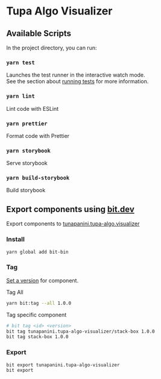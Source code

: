 # Tupa Algo Visualizer

## Available Scripts

In the project directory, you can run:

### `yarn test`

Launches the test runner in the interactive watch mode.<br />
See the section about [running tests](https://facebook.github.io/create-react-app/docs/running-tests) for more information.

### `yarn lint`

Lint code with ESLint

### `yarn prettier`

Format code with Prettier

### `yarn storybook`

Serve storybook

### `yarn build-storybook`

Build storybook

## Export components using [bit.dev](https://bit.dev/)

Export components to [tunapanini.tupa-algo.visualizer](https://bit.dev/tunapanini/tupa-algo-visualizer)

### Install

```bash
yarn global add bit-bin
```

### Tag

[Set a version](https://docs.bit.dev/docs/tag-component-version) for component.

Tag All

```bash
yarn bit:tag --all 1.0.0
```

Tag specific component

```bash
# bit tag <id> <version>
bit tag tunapanini.tupa-algo-visualizer/stack-box 1.0.0
bit tag stack-box 1.0.0
```

### Export

```bash
bit export tunapanini.tupa-algo-visualizer
bit export
```
